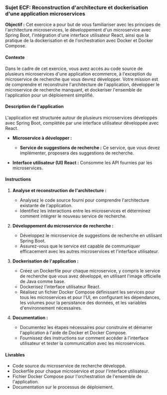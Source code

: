 ### Sujet ECF:  Reconstruction d'architecture et dockerisation d'une application microservices

**Objectif :** Cet exercice a pour but de vous familiariser avec les principes de l'architecture microservices, le développement d'un microservice avec Spring Boot, l'intégration d'une interface utilisateur React, ainsi que la pratique de la dockerisation et de l'orchestration avec Docker et Docker Compose.

#### **Contexte**

Dans le cadre de cet exercice, vous avez accès au code source de plusieurs microservices d'une application ecommerce, à l'exception du microservice de recherche que vous devrez développer. Votre mission est de comprendre et reconstruire l'architecture de l'application, développer le microservice de recherche manquant, et dockeriser l'ensemble de l'application pour un déploiement simplifié.

#### **Description de l'application**

L'application est structurée autour de plusieurs microservices développés avec Spring Boot, complétée par une interface utilisateur développée avec React.

- **Microservice à développer :**
  - **Service de suggestions de recherche :** Ce service, que vous devez implémenter, proposera des suggestions de recherche.

- **Interface utilisateur (UI) React :** Consomme les API fournies par les microservices.

#### **Instructions**

1. **Analyse et reconstruction de l'architecture :**
   - Analysez le code source fourni pour comprendre l'architecture existante de l'application.
   - Identifiez les interactions entre les microservices et déterminez comment intégrer le nouveau service de recherche.

2. **Développement du microservice de recherche :**
   - Développez le microservice de suggestions de recherche en utilisant Spring Boot.
   - Assurez-vous que le service est capable de communiquer efficacement avec les autres microservices et l'interface utilisateur.

3. **Dockerisation de l'application :**
   - Créez un Dockerfile pour chaque microservice, y compris le service de recherche que vous avez développé, en utilisant l'image officielle de Java comme base.
   - Dockerisez l'interface utilisateur React.
   - Réalisez un fichier Docker Compose définissant les services pour tous les microservices et pour l'UI, en configurant les dépendances, les volumes pour la persistance des données, et les variables d'environnement nécessaires.

4. **Documentation :**
   - Documentez les étapes nécessaires pour construire et démarrer l'application à l'aide de Docker et Docker Compose.
   - Fournissez des instructions sur comment accéder à l'interface utilisateur et tester la communication avec les microservices.

#### **Livrables**

- Code source du microservice de recherche développé.
- Dockerfile pour chaque microservice et pour l'interface utilisateur.
- Fichier Docker Compose pour l'orchestration de l'ensemble de l'application.
- Documentation sur le processus de déploiement.

